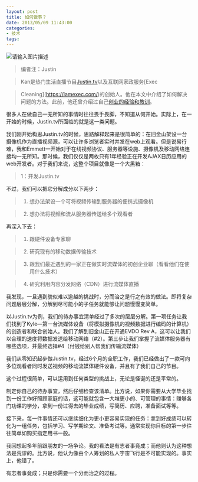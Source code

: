 ```yaml
---
layout: post
title: 如何做事？
date: 2013/05/09 11:43:00
categories: 
- 技术
tags: 
---
```


![请输入图片描述][1]

> 编者注：Justin  

> Kan是热门生活直播节目[Justin.tv](http://www.justin.tv/)以及互联网家政服务[Exec  

> Cleaning](https://iamexec.com/)的创始人。他在本文中介绍了如何解决问题的方法。此前，他还曾介绍过自己[创业的经验和教训](http://www.36kr.com/p/15231.html)。

很多人在做自己一无所知的事情时往往畏手畏脚，不知道从何开始。实际上，在一开始的时候，Justin.tv所面临的就是这一类问题。

我们刚开始构思Justin.tv的时候，思路解释起来是很简单的：在旧金山架设一台摄像机作为直播视频源，可以让许多浏览者实时并发在web上观看。但是说易行难，我和Emmett一开始对于在线视频协议、服务器等设施、摄像机及移动网络连接均一无所知。那时候，我们仅仅是两枚只有1年经验正在开发AJAX日历应用的web开发者。对于我们来说，这整个项目就像是一个大黑箱：

> 1：开发Justin.tv

不过，我们可以把它分解成分以下两步：

> 1.  想办法架设一个可将视频传输到服务器的便携式摄像机

> 2.  想办法将视频和流从服务器传送给多个观看者

再深入下去：

> 1.  跟硬件设备专家聊

> 2.  研究现有的移动数据传输技术

> 3.  跟我们最近遇到的一家正在做实时流媒体的初创企业聊（看看他们在使用什么技术）

> 4.  研究利用内容分发网络（CDN）进行流媒体直播

我发现，一旦遇到貌似难以逾越的挑战时，分而治之是行之有效的做法。即将复杂问题层层分解，分解到尽可能小的子任务就能够让问题慢慢变简单。

以Justin.tv为例，我们的待办事宜清单经过了多次的层层分解。第一项任务让我们找到了Kyle—第一台流媒体设备（将模拟摄像机的视频数据进行编码的计算机）的创造者和联合创始人。我们了解到旧金山正在开通EVDO Rev A，这可以让我们以合理的速度将数据发送给移动网络（#2）。第三步让我们掌握了流媒体服务器有哪些选项，并最终选择#4（付钱给别人帮我们传输流媒体）

我们从零知识起步做Justin.tv，经过6个月的全职工作，我们已经做出了一款可向多位观看者同时发送视频的移动流媒体硬件设备，并且有了我们自己的节目。

这个过程很简单，可以运用到任何类型的挑战上，无论是怪诞的还是平常的。

制定你自己的待办事宜，然后仔细检查该清单。比方说，如果你需要从大学毕业找到一份工作好照顾家庭的话，这可能就包含一大堆更小的、可管理的事情：赚够各门功课的学分，拿到一份过得去的毕业成绩，写简历、应聘，准备面试等等。

接下来，每一件事情还可以继续细化为更小更容易实现的任务：拿到好成绩可以转化为一组任务，包括学习、写学期论文、准备考试等。通常实现你目标的第一步往往简单如购买指定用书一般。

我回想起多年前跟朋友的一场争论。我的看法是有志者事竟成；而他则认为这种想法是荒谬的。比方说，他认为像由个人筹划的私人宇宙飞行是不可能实现的。事实上，他错了。

有志者事竟成；只是你需要一个分而治之的过程。

 [1]: https://ww1.sinaimg.cn/large/006tNc79gw1f512jd1o66j30iw0cm0ud
